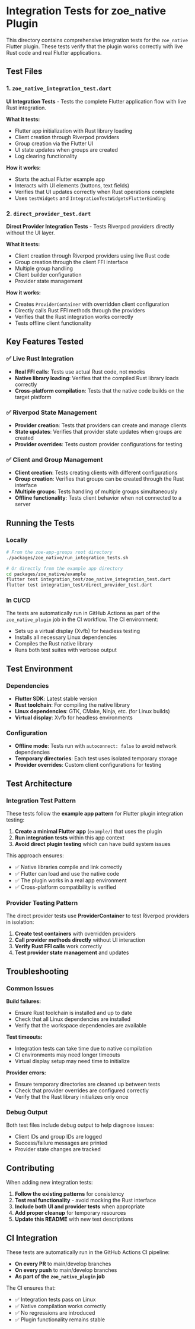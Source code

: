 # Integration Tests for zoe_native Plugin

This directory contains comprehensive integration tests for the `zoe_native` Flutter plugin. These tests verify that the plugin works correctly with live Rust code and real Flutter applications.

## Test Files

### 1. `zoe_native_integration_test.dart`
**UI Integration Tests** - Tests the complete Flutter application flow with live Rust integration.

**What it tests:**
- Flutter app initialization with Rust library loading
- Client creation through Riverpod providers
- Group creation via the Flutter UI
- UI state updates when groups are created
- Log clearing functionality

**How it works:**
- Starts the actual Flutter example app
- Interacts with UI elements (buttons, text fields)
- Verifies that UI updates correctly when Rust operations complete
- Uses `testWidgets` and `IntegrationTestWidgetsFlutterBinding`

### 2. `direct_provider_test.dart`
**Direct Provider Integration Tests** - Tests Riverpod providers directly without the UI layer.

**What it tests:**
- Client creation through Riverpod providers using live Rust code
- Group creation through the client FFI interface
- Multiple group handling
- Client builder configuration
- Provider state management

**How it works:**
- Creates `ProviderContainer` with overridden client configuration
- Directly calls Rust FFI methods through the providers
- Verifies that the Rust integration works correctly
- Tests offline client functionality

## Key Features Tested

### ✅ Live Rust Integration
- **Real FFI calls**: Tests use actual Rust code, not mocks
- **Native library loading**: Verifies that the compiled Rust library loads correctly
- **Cross-platform compilation**: Tests that the native code builds on the target platform

### ✅ Riverpod State Management
- **Provider creation**: Tests that providers can create and manage clients
- **State updates**: Verifies that provider state updates when groups are created
- **Provider overrides**: Tests custom provider configurations for testing

### ✅ Client and Group Management
- **Client creation**: Tests creating clients with different configurations
- **Group creation**: Verifies that groups can be created through the Rust interface
- **Multiple groups**: Tests handling of multiple groups simultaneously
- **Offline functionality**: Tests client behavior when not connected to a server

## Running the Tests

### Locally
```bash
# From the zoe-app-groups root directory
./packages/zoe_native/run_integration_tests.sh

# Or directly from the example app directory
cd packages/zoe_native/example
flutter test integration_test/zoe_native_integration_test.dart
flutter test integration_test/direct_provider_test.dart
```

### In CI/CD
The tests are automatically run in GitHub Actions as part of the `zoe_native_plugin` job in the CI workflow. The CI environment:
- Sets up a virtual display (Xvfb) for headless testing
- Installs all necessary Linux dependencies
- Compiles the Rust native library
- Runs both test suites with verbose output

## Test Environment

### Dependencies
- **Flutter SDK**: Latest stable version
- **Rust toolchain**: For compiling the native library
- **Linux dependencies**: GTK, CMake, Ninja, etc. (for Linux builds)
- **Virtual display**: Xvfb for headless environments

### Configuration
- **Offline mode**: Tests run with `autoconnect: false` to avoid network dependencies
- **Temporary directories**: Each test uses isolated temporary storage
- **Provider overrides**: Custom client configurations for testing

## Test Architecture

### Integration Test Pattern
These tests follow the **example app pattern** for Flutter plugin integration testing:

1. **Create a minimal Flutter app** (`example/`) that uses the plugin
2. **Run integration tests** within this app context
3. **Avoid direct plugin testing** which can have build system issues

This approach ensures:
- ✅ Native libraries compile and link correctly
- ✅ Flutter can load and use the native code
- ✅ The plugin works in a real app environment
- ✅ Cross-platform compatibility is verified

### Provider Testing Pattern
The direct provider tests use **ProviderContainer** to test Riverpod providers in isolation:

1. **Create test containers** with overridden providers
2. **Call provider methods directly** without UI interaction
3. **Verify Rust FFI calls** work correctly
4. **Test provider state management** and updates

## Troubleshooting

### Common Issues

**Build failures:**
- Ensure Rust toolchain is installed and up to date
- Check that all Linux dependencies are installed
- Verify that the workspace dependencies are available

**Test timeouts:**
- Integration tests can take time due to native compilation
- CI environments may need longer timeouts
- Virtual display setup may need time to initialize

**Provider errors:**
- Ensure temporary directories are cleaned up between tests
- Check that provider overrides are configured correctly
- Verify that the Rust library initializes only once

### Debug Output
Both test files include debug output to help diagnose issues:
- Client IDs and group IDs are logged
- Success/failure messages are printed
- Provider state changes are tracked

## Contributing

When adding new integration tests:

1. **Follow the existing patterns** for consistency
2. **Test real functionality** - avoid mocking the Rust interface
3. **Include both UI and provider tests** when appropriate
4. **Add proper cleanup** for temporary resources
5. **Update this README** with new test descriptions

## CI Integration

These tests are automatically run in the GitHub Actions CI pipeline:
- **On every PR** to main/develop branches
- **On every push** to main/develop branches
- **As part of the `zoe_native_plugin` job**

The CI ensures that:
- ✅ Integration tests pass on Linux
- ✅ Native compilation works correctly
- ✅ No regressions are introduced
- ✅ Plugin functionality remains stable

